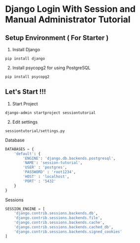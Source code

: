 # Django Login With Session and Manual Administrator Tutorial

## Setup Environment ( For Starter )

1. Install Django

  ```
  pip install django
  ```

2. Install psycopg2 for using PostgreSQL

  ```
  pip install psycopg2
  ```

## Let's Start !!!

1. Start Project

  ```
  django-admin startproject sessiontutorial
  ```

2. Edit settings

  `sessiontutorial/settings.py`

  Database
  ```python
  DATABASES = {
      'default': {
          'ENGINE': 'django.db.backends.postgresql',
          'NAME': 'session-tutorial',
          'USER' : 'postgres',
          'PASSWORD' : 'root1234',
          'HOST' : 'localhost',
          'PORT' : '5432'
      }
  }
  ```

  Sessions
  ```python
  SESSION_ENGINE = [
      'django.contrib.sessions.backends.db',
      'django.contrib.sessions.backends.file',
      'django.contrib.sessions.backends.cache',
      'django.contrib.sessions.backends.cached_db',
      'django.contrib.sessions.backends.signed_cookies'
  ]
  ```

  
